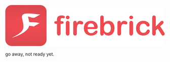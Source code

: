 <p align="center">
	<img src="res/firebrick.png" alt="Firebrick Logo">
</p>

go away, not ready yet.

